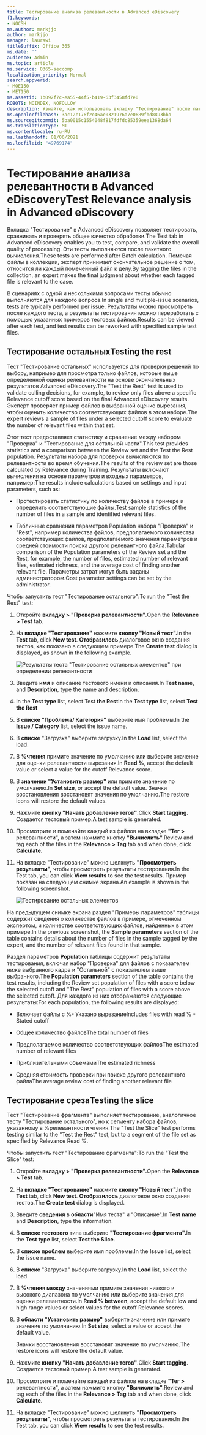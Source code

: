 ```yaml
---
title: Тестирование анализа релевантности в Advanced eDiscovery
f1.keywords:
- NOCSH
ms.author: markjjo
author: markjjo
manager: laurawi
titleSuffix: Office 365
ms.date: ''
audience: Admin
ms.topic: article
ms.service: O365-seccomp
localization_priority: Normal
search.appverid:
- MOE150
- MET150
ms.assetid: 1b092f7c-ea55-44f5-b419-63f3458fd7e0
ROBOTS: NOINDEX, NOFOLLOW
description: Узнайте, как использовать вкладку "Тестирование" после пакетного вычисления в Advanced eDiscovery для тестирования, сравнения и проверки общего качества обработки.
ms.openlocfilehash: 3ac12c176f2e46ac0321976a7e0689fbd8893bba
ms.sourcegitcommit: 5ba0015c1554048f817fdfdc85359eee1368da64
ms.translationtype: MT
ms.contentlocale: ru-RU
ms.lasthandoff: 01/06/2021
ms.locfileid: "49769174"
---
```

# <a name="test-relevance-analysis-in-advanced-ediscovery"></a><span data-ttu-id="ce3ab-103">Тестирование анализа релевантности в Advanced eDiscovery</span><span class="sxs-lookup"><span data-stu-id="ce3ab-103">Test Relevance analysis in Advanced eDiscovery</span></span>
  
<span data-ttu-id="ce3ab-104">Вкладка "Тестирование" в Advanced eDiscovery позволяет тестировать, сравнивать и проверять общее качество обработки.</span><span class="sxs-lookup"><span data-stu-id="ce3ab-104">The Test tab in Advanced eDiscovery enables you to test, compare, and validate the overall quality of processing.</span></span> <span data-ttu-id="ce3ab-105">Эти тесты выполняются после пакетного вычисления.</span><span class="sxs-lookup"><span data-stu-id="ce3ab-105">These tests are performed after Batch calculation.</span></span> <span data-ttu-id="ce3ab-106">Помечая файлы в коллекции, эксперт принимает окончательное решение о том, относится ли каждый помеченный файл к делу.</span><span class="sxs-lookup"><span data-stu-id="ce3ab-106">By tagging the files in the collection, an expert makes the final judgment about whether each tagged file is relevant to the case.</span></span>
  
<span data-ttu-id="ce3ab-107">В сценариях с одной и несколькими вопросами тесты обычно выполняются для каждого вопроса.</span><span class="sxs-lookup"><span data-stu-id="ce3ab-107">In single and multiple-issue scenarios, tests are typically performed per issue.</span></span> <span data-ttu-id="ce3ab-108">Результаты можно просмотреть после каждого теста, а результаты тестирования можно переработать с помощью указанных примеров тестовых файлов.</span><span class="sxs-lookup"><span data-stu-id="ce3ab-108">Results can be viewed after each test, and test results can be reworked with specified sample test files.</span></span>
  
## <a name="testing-the-rest"></a><span data-ttu-id="ce3ab-109">Тестирование остальных</span><span class="sxs-lookup"><span data-stu-id="ce3ab-109">Testing the rest</span></span>

<span data-ttu-id="ce3ab-110">Тест "Тестирование остальных" используется для проверки решений по выбору, например для просмотра только файлов, которые выше определенной оценки релевантности на основе окончательных результатов Advanced eDiscovery.</span><span class="sxs-lookup"><span data-stu-id="ce3ab-110">The "Test the Rest" test is used to validate culling decisions, for example, to review only files above a specific Relevance cutoff score based on the final Advanced eDiscovery results.</span></span> <span data-ttu-id="ce3ab-111">Эксперт проверяет пример файлов в выбранной оценке вырезания, чтобы оценить количество соответствующих файлов в этом наборе.</span><span class="sxs-lookup"><span data-stu-id="ce3ab-111">The expert reviews a sample of files under a selected cutoff score to evaluate the number of relevant files within that set.</span></span>
  
<span data-ttu-id="ce3ab-112">Этот тест предоставляет статистику и сравнение между набором "Проверка" и "Тестирование для остальной части".</span><span class="sxs-lookup"><span data-stu-id="ce3ab-112">This test provides statistics and a comparison between the Review set and the Test the Rest population.</span></span> <span data-ttu-id="ce3ab-113">Результаты набора для проверки вычисляются по релевантности во время обучения.</span><span class="sxs-lookup"><span data-stu-id="ce3ab-113">The results of the review set are those calculated by Relevance during Training.</span></span> <span data-ttu-id="ce3ab-114">Результаты включают вычисления на основе параметров и входных параметров, например:</span><span class="sxs-lookup"><span data-stu-id="ce3ab-114">The results include calculations based on settings and input parameters, such as:</span></span>
  
- <span data-ttu-id="ce3ab-115">Протестировать статистику по количеству файлов в примере и определить соответствующие файлы.</span><span class="sxs-lookup"><span data-stu-id="ce3ab-115">Test sample statistics of the number of files in a sample and identified relevant files.</span></span>

- <span data-ttu-id="ce3ab-116">Табличные сравнения параметров Population набора "Проверка" и "Rest", например количества файлов, предполагаемого количества соответствующих файлов, предполагаемого значения параметров и средней стоимости поиска другого релевантного файла.</span><span class="sxs-lookup"><span data-stu-id="ce3ab-116">Tabular comparison of the Population parameters of the Review set and the Rest, for example, the number of files, estimated number of relevant files, estimated richness, and the average cost of finding another relevant file.</span></span> <span data-ttu-id="ce3ab-117">Параметры затрат могут быть заданы администратором.</span><span class="sxs-lookup"><span data-stu-id="ce3ab-117">Cost parameter settings can be set by the administrator.</span></span>

<span data-ttu-id="ce3ab-118">Чтобы запустить тест "Тестирование остального":</span><span class="sxs-lookup"><span data-stu-id="ce3ab-118">To run the "Test the Rest" test:</span></span>

1. <span data-ttu-id="ce3ab-119">Откройте **вкладку \> "Проверка релевантности".**</span><span class="sxs-lookup"><span data-stu-id="ce3ab-119">Open the **Relevance \> Test** tab.</span></span>

2. <span data-ttu-id="ce3ab-120">На **вкладке "Тестирование"** нажмите **кнопку "Новый тест".**</span><span class="sxs-lookup"><span data-stu-id="ce3ab-120">In the **Test** tab, click **New test**.</span></span> <span data-ttu-id="ce3ab-121">**Отобразилось** диалоговое окно создания тестов, как показано в следующем примере.</span><span class="sxs-lookup"><span data-stu-id="ce3ab-121">The **Create test** dialog is displayed, as shown in the following example.</span></span>

    ![Результаты теста "Тестирование остальных элементов" при определении релевантности](../media/46e6898a-f929-4fd0-88d9-6f91d04b6ce2.png)
  
3. <span data-ttu-id="ce3ab-123">Введите **имя** и описание тестового имени и описания.</span><span class="sxs-lookup"><span data-stu-id="ce3ab-123">In **Test name**, and **Description**, type the name and description.</span></span>

4. <span data-ttu-id="ce3ab-124">In the **Test type** list, select Test **the Rest**</span><span class="sxs-lookup"><span data-stu-id="ce3ab-124">In the **Test type** list, select **Test the Rest**</span></span>

5. <span data-ttu-id="ce3ab-125">В **списке "Проблема/ Категория"** выберите имя проблемы.</span><span class="sxs-lookup"><span data-stu-id="ce3ab-125">In the **Issue / Category** list, select the issue name.</span></span>

6. <span data-ttu-id="ce3ab-126">В **списке** "Загрузка" выберите загрузку.</span><span class="sxs-lookup"><span data-stu-id="ce3ab-126">In the **Load** list, select the load.</span></span> 

7. <span data-ttu-id="ce3ab-127">В **%чтения** примите значение по умолчанию или выберите значение для оценки релевантности вырезания.</span><span class="sxs-lookup"><span data-stu-id="ce3ab-127">In **Read %**, accept the default value or select a value for the cutoff Relevance score.</span></span> 

8. <span data-ttu-id="ce3ab-128">В **значении "Установить размер"** или примите значение по умолчанию.</span><span class="sxs-lookup"><span data-stu-id="ce3ab-128">In **Set size**, or accept the default value.</span></span> <span data-ttu-id="ce3ab-129">Значки восстановления восстановят значения по умолчанию.</span><span class="sxs-lookup"><span data-stu-id="ce3ab-129">The restore icons will restore the default values.</span></span>

9. <span data-ttu-id="ce3ab-130">Нажмите **кнопку "Начать добавление тегов"**.</span><span class="sxs-lookup"><span data-stu-id="ce3ab-130">Click **Start tagging**.</span></span> <span data-ttu-id="ce3ab-131">Создается тестовый пример.</span><span class="sxs-lookup"><span data-stu-id="ce3ab-131">A test sample is generated.</span></span>

10. <span data-ttu-id="ce3ab-132">Просмотрите и помечайте каждый из файлов на вкладке **"Тег \>** релевантности", а затем нажмите кнопку **"Вычислить".**</span><span class="sxs-lookup"><span data-stu-id="ce3ab-132">Review and tag each of the files in the **Relevance \> Tag** tab and when done, click **Calculate**.</span></span>

11. <span data-ttu-id="ce3ab-133">На вкладке "Тестирование" можно щелкнуть **"Просмотреть результаты",** чтобы просмотреть результаты тестирования.</span><span class="sxs-lookup"><span data-stu-id="ce3ab-133">In the Test tab, you can click **View results** to see the test results.</span></span> <span data-ttu-id="ce3ab-134">Пример показан на следующем снимке экрана.</span><span class="sxs-lookup"><span data-stu-id="ce3ab-134">An example is shown in the following screenshot.</span></span>

    ![Тестирование остальных элементов](../media/b95744a9-047d-4c29-992d-04fa7e58e58a.png)
  
<span data-ttu-id="ce3ab-136">На предыдущем снимке  экрана раздел "Примеры параметров" таблицы содержит сведения о количестве файлов в примере, отмеченном экспертом, и количестве соответствующих файлов, найденных в этом примере.</span><span class="sxs-lookup"><span data-stu-id="ce3ab-136">In the previous screenshot, the **Sample parameters** section of the table contains details about the number of files in the sample tagged by the expert, and the number of relevant files found in that sample.</span></span>
  
<span data-ttu-id="ce3ab-137">Раздел параметров **Population** таблицы содержит результаты тестирования, включая набор "Проверка" для файлов с показателем ниже выбранного кадра и "Остальной" с показателем выше выбранного.</span><span class="sxs-lookup"><span data-stu-id="ce3ab-137">The **Population parameters** section of the table contains the test results, including the Review set population of files with a score below the selected cutoff and "The Rest" population of files with a score above the selected cutoff.</span></span> <span data-ttu-id="ce3ab-138">Для каждого из них отображаются следующие результаты:</span><span class="sxs-lookup"><span data-stu-id="ce3ab-138">For each population, the following results are displayed:</span></span>
  
- <span data-ttu-id="ce3ab-139">Включает файлы с %- Указано вырезание</span><span class="sxs-lookup"><span data-stu-id="ce3ab-139">Includes files with read % - Stated cutoff</span></span>

- <span data-ttu-id="ce3ab-140">Общее количество файлов</span><span class="sxs-lookup"><span data-stu-id="ce3ab-140">The total number of files</span></span>

- <span data-ttu-id="ce3ab-141">Предполагаемое количество соответствующих файлов</span><span class="sxs-lookup"><span data-stu-id="ce3ab-141">The estimated number of relevant files</span></span>

- <span data-ttu-id="ce3ab-142">Приблизительными объемами</span><span class="sxs-lookup"><span data-stu-id="ce3ab-142">The estimated richness</span></span>

- <span data-ttu-id="ce3ab-143">Средняя стоимость проверки при поиске другого релевантного файла</span><span class="sxs-lookup"><span data-stu-id="ce3ab-143">The average review cost of finding another relevant file</span></span>

## <a name="testing-the-slice"></a><span data-ttu-id="ce3ab-144">Тестирование среза</span><span class="sxs-lookup"><span data-stu-id="ce3ab-144">Testing the slice</span></span>

<span data-ttu-id="ce3ab-145">Тест "Тестирование фрагмента" выполняет тестирование, аналогичное тесту "Тестирование остального", но к сегменту набора файлов, указанному в %релевантности чтения.</span><span class="sxs-lookup"><span data-stu-id="ce3ab-145">The "Test the Slice" test performs testing similar to the "Test the Rest" test, but to a segment of the file set as specified by Relevance Read %.</span></span>

<span data-ttu-id="ce3ab-146">Чтобы запустить тест "Тестирование фрагмента":</span><span class="sxs-lookup"><span data-stu-id="ce3ab-146">To run the "Test the Slice" test:</span></span>
  
1. <span data-ttu-id="ce3ab-147">Откройте **вкладку \> "Проверка релевантности".**</span><span class="sxs-lookup"><span data-stu-id="ce3ab-147">Open the **Relevance \> Test** tab.</span></span>

2. <span data-ttu-id="ce3ab-148">На **вкладке "Тестирование"** нажмите **кнопку "Новый тест".**</span><span class="sxs-lookup"><span data-stu-id="ce3ab-148">In the **Test** tab, click **New test**.</span></span> <span data-ttu-id="ce3ab-149">**Отобразилось** диалоговое окно создания тестов.</span><span class="sxs-lookup"><span data-stu-id="ce3ab-149">The **Create test** dialog is displayed.</span></span>

3. <span data-ttu-id="ce3ab-150">Введите **сведения** в **области**"Имя теста" и "Описание".</span><span class="sxs-lookup"><span data-stu-id="ce3ab-150">In **Test name** and **Description**, type the information.</span></span>

4. <span data-ttu-id="ce3ab-151">В **списке тестового** типа выберите **"Тестирование фрагмента".**</span><span class="sxs-lookup"><span data-stu-id="ce3ab-151">In the **Test type** list, select **Test the Slice**.</span></span>

5. <span data-ttu-id="ce3ab-152">В **списке проблем** выберите имя проблемы.</span><span class="sxs-lookup"><span data-stu-id="ce3ab-152">In the **Issue** list, select the issue name.</span></span>

6. <span data-ttu-id="ce3ab-153">В **списке** "Загрузка" выберите загрузку.</span><span class="sxs-lookup"><span data-stu-id="ce3ab-153">In the **Load** list, select the load.</span></span>

7. <span data-ttu-id="ce3ab-154">В **%чтения между** значениями примите значения низкого и высокого диапазона по умолчанию или выберите значения для оценки релевантности.</span><span class="sxs-lookup"><span data-stu-id="ce3ab-154">In **Read % between**, accept the default low and high range values or select values for the cutoff Relevance scores.</span></span>

8. <span data-ttu-id="ce3ab-155">В **области "Установить размер"** выберите значение или примите значение по умолчанию.</span><span class="sxs-lookup"><span data-stu-id="ce3ab-155">In **Set size**, select a value or accept the default value.</span></span>

    <span data-ttu-id="ce3ab-156">Значки восстановления восстановят значение по умолчанию.</span><span class="sxs-lookup"><span data-stu-id="ce3ab-156">The restore icons will restore the default value.</span></span>

9. <span data-ttu-id="ce3ab-157">Нажмите **кнопку "Начать добавление тегов"**.</span><span class="sxs-lookup"><span data-stu-id="ce3ab-157">Click **Start tagging**.</span></span> <span data-ttu-id="ce3ab-158">Создается тестовый пример.</span><span class="sxs-lookup"><span data-stu-id="ce3ab-158">A test sample is generated.</span></span>

10. <span data-ttu-id="ce3ab-159">Просмотрите и помечайте каждый из файлов на вкладке **"Тег \>** релевантности", а затем нажмите кнопку **"Вычислить".**</span><span class="sxs-lookup"><span data-stu-id="ce3ab-159">Review and tag each of the files in the **Relevance \> Tag** tab and when done, click **Calculate**.</span></span>

11. <span data-ttu-id="ce3ab-160">На вкладке "Тестирование" можно щелкнуть **"Просмотреть результаты",** чтобы просмотреть результаты тестирования.</span><span class="sxs-lookup"><span data-stu-id="ce3ab-160">In the Test tab, you can click **View results** to see the test results.</span></span>
